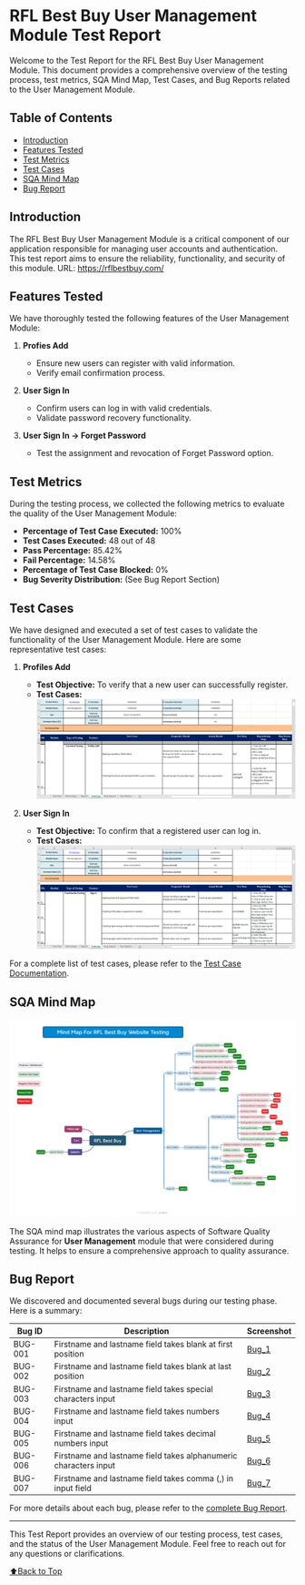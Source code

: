 # RFL Best Buy User Management Module Test Report

Welcome to the Test Report for the RFL Best Buy User Management Module. This document provides a comprehensive overview of the testing process, test metrics, SQA Mind Map, Test Cases, and Bug Reports related to the User Management Module.

## Table of Contents
- [Introduction](#introduction)
- [Features Tested](#features-tested)
- [Test Metrics](#test-metrics)
- [Test Cases](#test-cases)
- [SQA Mind Map](#sqa-mind-map)
- [Bug Report](#bug-report)

## Introduction
The RFL Best Buy User Management Module is a critical component of our application responsible for managing user accounts and authentication. This test report aims to ensure the reliability, functionality, and security of this module. URL: https://rflbestbuy.com/

## Features Tested
We have thoroughly tested the following features of the User Management Module:

1. **Profies Add**
   - Ensure new users can register with valid information.
   - Verify email confirmation process.

2. **User Sign In**
   - Confirm users can log in with valid credentials.
   - Validate password recovery functionality.

3. **User Sign In -> Forget Password**
   - Test the assignment and revocation of Forget Password option.

## Test Metrics
During the testing process, we collected the following metrics to evaluate the quality of the User Management Module:

- **Percentage of Test Case Executed:** 100%
- **Test Cases Executed:** 48 out of 48
- **Pass Percentage:** 85.42%
- **Fail Percentage:** 14.58%
- **Percentage of Test Case Blocked:** 0%
- **Bug Severity Distribution:** (See Bug Report Section)

## Test Cases
We have designed and executed a set of test cases to validate the functionality of the User Management Module. Here are some representative test cases:

1. **Profiles Add**
   - **Test Objective:** To verify that a new user can successfully register.
   - **Test Cases:**
     ![Profiles Add Test Cases](Screenshots/profiles_add.png)

2. **User Sign In**
   - **Test Objective:** To confirm that a registered user can log in.
   - **Test Cases:**
     ![Sign In Test Cases](Screenshots/sign_in.png)

For a complete list of test cases, please refer to the [Test Case Documentation](RFL_Best_Buy.xlsx).

## SQA Mind Map
![SQA Mind Map](Mindmap/mindmap.png)

The SQA mind map illustrates the various aspects of Software Quality Assurance for **User Management** module that were considered during testing. It helps to ensure a comprehensive approach to quality assurance.

## Bug Report
We discovered and documented several bugs during our testing phase. Here is a summary:

| Bug ID | Description | Screenshot |
| ------ | ----------- | -------- |
| BUG-001 | Firstname and lastname field takes blank at first position | [Bug_1](/Screenshots/Screenshot_blank_at_first_position_of_Name_Field.png) |
| BUG-002 | Firstname and lastname field takes blank at last position | [Bug_2](/Screenshots/Screenshot_blank_at_last_position_of_Name_Field.png) | 
| BUG-003 | Firstname and lastname field takes special characters input | [Bug_3](/Screenshots/Screenshot_name_fields_with_special_characters.png) | 
| BUG-004 | Firstname and lastname field takes numbers input | [Bug_4](/Screenshots/Screenshot_firstname_and_lastname_with_numbers.png) |
| BUG-005 | Firstname and lastname field takes decimal numbers input | [Bug_5](/Screenshots/Screenshot_firstname_and_lastname_with_decimal_numbers.png) |
| BUG-006 | Firstname and lastname field takes alphanumeric characters input | [Bug_6](/Screenshots/Screenshot_name_fields_with_alphanumeric.png) |
| BUG-007 | Firstname and lastname field takes comma (,) in input field | [Bug_7](/Screenshots/Screenshot_name_fields_with_comma.png) |

For more details about each bug, please refer to the [complete Bug Report](RFL_Best_Buy.xlsx).

---

This Test Report provides an overview of our testing process, test cases, and the status of the User Management Module. Feel free to reach out for any questions or clarifications.


[⬆️Back to Top](#rfl-best-buy-user-management-module-test-report)
